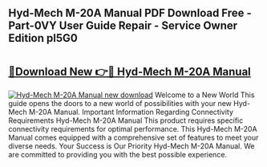 ## Hyd-Mech M-20A Manual PDF Download Free - Part-0VY User Guide Repair - Service Owner Edition pl5G0

# <h2><a href="http://bc28097.oget.top/?id=Hyd-Mech+M-20A+Manual">🔗Download New 👉🔴 Hyd-Mech M-20A Manual</a></h2>

[![Hyd-Mech M-20A Manual new download](https://i.imgur.com/5g1atiW.png)](http://bc28097.oget.top/?id=Hyd-Mech+M-20A+Manual)
Welcome to a New World This guide opens the doors to a new world of possibilities with your new Hyd-Mech M-20A Manual. Important Information Regarding Connectivity Requirements Hyd-Mech M-20A Manual This product requires specific connectivity requirements for optimal performance. This Hyd-Mech M-20A Manual comes equipped with a comprehensive set of features to meet your diverse needs. Your Success is Our Priority Hyd-Mech M-20A Manual. We are committed to providing you with the best possible experience.
